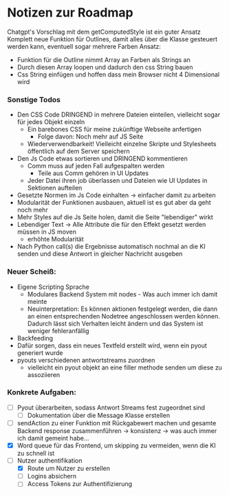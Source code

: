 # Notizen zur Roadmap
Chatgpt's Vorschlag mit dem getComputedStyle ist ein guter Ansatz
Komplett neue Funktion für Outlines, damit alles über die Klasse gesteuert werden kann, eventuell sogar mehrere Farben
Ansatz:
- Funktion für die Outline nimmt Array an Farben als Strings an
- Durch diesen Array loopen und dadurch den css String bauen
- Css String einfügen und hoffen dass mein Browser nicht 4 Dimensional wird

### Sonstige Todos
- Den CSS Code DRINGEND in mehrere Dateien einteilen, vielleicht sogar für jedes Objekt einzeln
    - Ein barebones CSS für meine zukünftige Webseite anfertigen
        - Folge davon: Noch mehr auf JS Seite
    - Wiederverwendbarkeit! Vielleicht einzelne Skripte und Stylesheets öffentlich auf dem Server speichern
- Den Js Code etwas sortieren und DRINGEND kommentieren
    - Comm muss auf jeden Fall aufgespalten werden
        - Teile aus Comm gehören in UI Updates
    - Jeder Datei ihren job überlassen und Dateien wie UI Updates in Sektionen aufteilen
- Gesetzte Normen im Js Code einhalten → einfacher damit zu arbeiten
- Modularität der Funktionen ausbauen, aktuell ist es gut aber da geht noch mehr
- Mehr Styles auf die Js Seite holen, damit die Seite "lebendiger" wirkt
- Lebendiger Text → Alle Attribute die für den Effekt gesetzt werden müssen in JS moven
    - erhöhte Modularität
- Nach Python call(s) die Ergebnisse automatisch nochmal an die KI senden und diese Antwort in gleicher Nachricht ausgeben

### Neuer Scheiß:
- Eigene Scripting Sprache
    - Modulares Backend System mit nodes - Was auch immer ich damit meinte
    - Neuinterpretation: Es können aktionen festgelegt werden,
die dann an einen entsprechenden Nodetree angeschlossen werden können. Dadurch lässt sich Verhalten leicht ändern
und das System ist weniger fehleranfällig
- Backfeeding
- Dafür sorgen, dass ein neues Textfeld erstellt wird, wenn ein pyout generiert wurde
- pyouts verschiedenen antwortstreams zuordnen
    - vielleicht ein pyout objekt an eine filler methode senden um diese zu assoziieren

### Konkrete Aufgaben:
- [ ] Pyout überarbeiten, sodass Antwort Streams fest zugeordnet sind
	- [ ] Dokumentation über die Message Klasse erstellen
- [ ] sendAction zu einer Funktion mit Rückgabewert machen und gesamte Backend response zusammenführen → konsistenz -> was auch immer ich damit gemeint habe...
- [x] Word queue für das Frontend, um skipping zu vermeiden, wenn die KI zu schnell ist
- [ ] Nutzer authentifikation
  - [x] Route um Nutzer zu erstellen
  - [ ] Logins absichern
  - [ ] Access Tokens zur Authentifizierung
